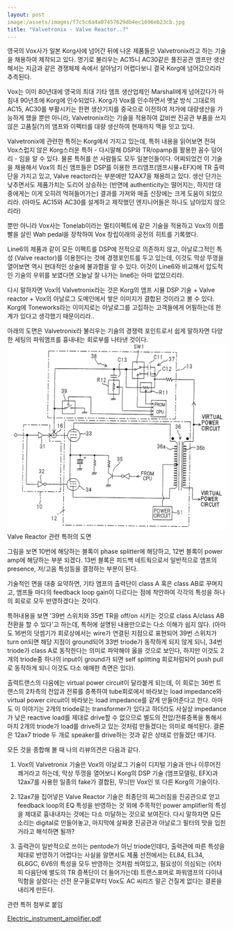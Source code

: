 ```yaml
---
layout: post
image:/assets/images/f7c5c6a4a07457629db4ec1696eb23cb.jpg
title: "Valvetronix - Valve Reactor..?"
---
```


영국의 Vox사가 일본 Korg사에 넘어간 뒤에 나온 제품들은 Valvetronix라고 하는 기술을 채용하여 제작되고 있다. 명기로 불리우는 AC15니 AC30같은 풀진공관 앰프만 생산해서는 지금과 같은 경쟁체제 속에서 살아남기 어렵다보니 결국 Korg에 넘어갔으리라 추측된다.

Vox는 이미 80년대에 영국의 최대 기타 앰프 생산업체인 Marshall에게 넘어갔다가 마침내 90년초에 Korg에 인수되었다. Korg가 Vox를 인수하면서 옛날 방식 그대로의 AC15, AC30를 부활시키는 한편 생산기지를 중국으로 이전하여 저가에 대량생산을 가능하게 했을 뿐만 아니라, Valvetronix라는 기술을 적용하여 값비싼 진공관 부품을 쓰지 않은 고품질(?)의 앰프와 이펙터를 대량 생산하여 현재까지 맥을 잇고 있다.

Valvetronix에 관련한 특허는 Korg에서 가지고 있는데, 특허 내용을 읽어보면 전혀 Vox스럽지 않은 Korg스러운 특허 - 다시말해 DSP와 TR/opamp를 활용한 꼼수 덩어리 - 임을 알 수 있다. 물론 특허를 쓴 사람들도 모두 일본인들이다. 어찌되었건 이 기술을 채용해서 Vox의 최신 앰프들은 DSP를 이용한 프리앰프(앰프시뮬+EFX)에 TR 출력단을 가지고 있고, Valve reactor라는 부분에만 12AX7을 채용하고 있다. 생산 단가는 낮추면서도 제품가치는 도리어 상승하는 (반면에 authenticity는 떨어지는, 하지만 대중에게는 이게 오히려 먹혀들어가는) 결과를 가져와 매출 신장에는 크게 도움이 되었으리라. (아마도 AC15와 AC30를 설계하고 제작했던 엔지니어들은 하나도 남아있지 않으리라)

뿐만 아니라 Vox사는 Tonelab이라는 멀티이펙트에 같은 기술을 적용하고 Vox의 이름빨을 살린 Wah pedal을 장착하여 Vox 창립이래의 공전의 히트를 기록했다.

Line6의 제품과 같이 모든 이펙트를 DSP에 전적으로 의존하지 않고, 아날로그적인 특성 (Valve reactor)를 이용한다는 것에 경쟁포인트를 두고 있는데, 이것도 막상 뚜껑을 열어보면 역시 현대적인 상술에 불과함을 알 수 있다. 이것이 Line6와 비교해서 압도적인 기술의 우위를 보였다면 오늘날 잘 나가는 line6는 아마 없었으리라.

다시 말하자면 Vox의 Valvetronix라는 것은 Korg의 앰프 시뮬 DSP 기술 + Valve reactor + Vox의 아날로그 도메인에서 쌓은 이미지가 결합된 것이라고 볼 수 있다. Korg에 Toneworks라는 이미지로는 아날로그를 고집하는 고객들에게 어필하는데 한계가 있다고 생각했기 때문이리라..

아래의 도면은 Valvetronix라 불리우는 기술의 경쟁력 포인트로서 쉽게 말하자면 다양한 세팅의 파워앰프를 흉내내는 회로부를 나타낸 것이다.
![image](/assets/images/f7c5c6a4a07457629db4ec1696eb23cb.jpg)Valve Reactor 관련 특허의 도면


그림을 보면 10번에 해당하는 블록이 phase splitter에 해당하고, 12번 블록이 power amp에 해당하는 부분 되겠다. 13번 블록은 피드백 네트웍으로서 일반적으로 앰프의 presence, 저/고음 특성등을 결정하는 부분이 된다.

기술적인 면을 대충 요약하면, 기타 앰프의 출력단이 class A 혹은 class AB로 꾸며지고, 앰프들 마다의 feedback loop gain이 다르다는 점에 착안하여 각각의 특성을 하나의 회로로 모두 반영하겠다는 것이다.

특허내용을 보면 '39번 스위치와 35번 TR을 off/on 시키는 것으로 class A/class AB 전환을 할 수 있다'고 하는데, 특허에 설명된 내용만으로는 다소 이해가 쉽지 않다. (아마도 16번의 덧셈기가 회로상에서는 wire가 연결된 지점으로 표현되어 39번 스위치가 turn on되면 해당 지점이 ground되어 33번 triode가 동작하게 되지 않게 되니, 34번 triode가 class A로 동작한다는 의미로 파악해야 옳을 것으로 보인다, 하지만 이것도 2개의 triode중 하나의 input이 ground가 되면 self splitting 회로처럼되어 push pull로 동작하게 되니 이것도 다소 애매한 측면은 있다).

출력트랜스의 다음에는 virtual power circuit이 달라붙게 되는데, 이 회로는 36번 트랜스의 2차측의 전압과 전류를 증폭하여 tube회로에서 바라보는 load impedance와 virtual power circuit이 바라보는 load impedance를 같게 만들어준다고 한다. 아마도 이 이야기는 2개의 triode로는 transformer가 있다고 하더라도 사실상 impedance가 낮은 reactive load를 제대로 drive할 수 없으므로 별도의 전압/전류증폭을 통해서 마치 2개의 triode가 load를 drive하고 있는 것처럼 만들겠다는 의미로 해석된다. 결론은 12ax7 triode 두 개로 speaker를 drive하는 것과 같은 상태로 만들겠단 얘기다.

모든 것을 종합해 볼 때 나의 리뷰의견은 다음과 같다.

1) Vox의 Valvetronix 기술은 Vox의 아날로그 기술이 디지털 기술과 만나 이루어진 쾌거라고 하는데, 막상 뚜껑을 열어보니 Korg의 DSP 기술 (앰프모델링, EFX)과 12ax7를 사용한 일종의 fake가 결합된, 무늬만 Vox인 또 다른 Korg의 기술이다.

2) 12ax7을 집어넣은 Valve Reactor 기술은 최종단의 찌그러짐을 진공관으로 얻고 feedback loop의 EQ 특성을 반영하는 것 외에 주목적인 power amplifier의 특성을 제대로 흉내내자는 것에는 다소 미달하는 것으로 보여진다. 다시 말하자면 모든 소리는 digital로 만들어놓고, 마지막에 살짜쿵 진공관과 아날로그 필터의 맛을 입힌 거라고 해석하면 될까?

3) 출력관이 일반적으로 쓰이는 pentode가 아닌 triode인데다, 출력관에 따른 특성을 제대로 반영하기 어렵다는 사실을 알면서도 제품 선전에서는 EL84, EL34, 6L6GC, 6V6의 특성을 모두 반영하는 것처럼 씌여있고, 필요성이 의심되는 (어차피 다음단에 별도의 TR 증폭단이 더 들어가는데) 트랜스포머로 파워앰프의 다이내믹함을 살렸다는 선전 문구들로부터 Vox도 AC 씨리즈 말곤 건질게 없다는 결론을 내리게 만든다.

관련 특허 첨부로 붙임

[ Electric_instrument_amplifier.pdf](http://tonebrew.tistory.com/attachment/cfile27.uf@276D163458710AE91B1504.pdf)





